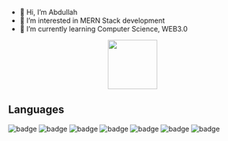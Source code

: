- 👋 Hi, I’m Abdullah
- 👀 I’m interested in MERN Stack development
- 🌱 I’m currently learning Computer Science, WEB3.0

<div id="header" align="center">
  <img src="https://media.tenor.com/GfSX-u7VGM4AAAAM/coding.gif" width="100"/>
</div>

## Languages 

![badge](https://img.shields.io/badge/MERN-red?style=for-the-badge)
![badge](https://img.shields.io/badge/HTML-orange?style=for-the-badge)
![badge](https://img.shields.io/badge/JavaScript-yellow?style=for-the-badge)
![badge](https://img.shields.io/badge/CSS-purple?style=for-the-badge)
![badge](https://img.shields.io/badge/python-blue?style=for-the-badge)
![badge](https://img.shields.io/badge/C++-orange?style=for-the-badge)
![badge](https://img.shields.io/badge/Java-brown?style=for-the-badge)
